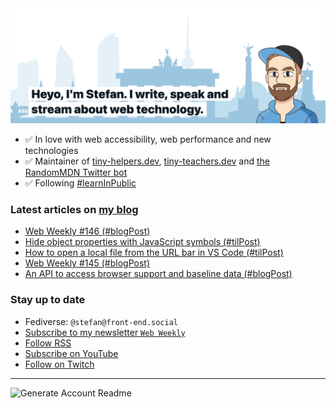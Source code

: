 <img alt="Heyo, I'm Stefan. I write and speak about web technology." src="https://raw.githubusercontent.com/stefanjudis/stefanjudis/main/screenshot.png">

- ✅ In love with web accessibility, web performance and new technologies
- ✅ Maintainer of [tiny-helpers.dev](https://tiny-helpers.dev), [tiny-teachers.dev](https://tiny-teachers.dev/) and [the RandomMDN Twitter bot](https://twitter.com/randomMDN)
- ✅ Following [#learnInPublic](https://www.stefanjudis.com/today-i-learned/)
### Latest articles on [my blog](https://www.stefanjudis.com)

<!-- BLOG-POST-LIST:START -->
- [Web Weekly #146 &lpar;#blogPost&rpar;](https://www.stefanjudis.com/blog/web-weekly-146/)
- [Hide object properties with JavaScript symbols &lpar;#tilPost&rpar;](https://www.stefanjudis.com/today-i-learned/hide-object-properties-with-javascript-symbols/)
- [How to open a local file from the URL bar in VS Code &lpar;#tilPost&rpar;](https://www.stefanjudis.com/today-i-learned/open-a-local-file-url-bar-in-vs-code/)
- [Web Weekly #145 &lpar;#blogPost&rpar;](https://www.stefanjudis.com/blog/web-weekly-145/)
- [An API to access browser support and baseline data &lpar;#blogPost&rpar;](https://www.stefanjudis.com/blog/an-api-to-access-browser-support-and-baseline-data/)
<!-- BLOG-POST-LIST:END -->

### Stay up to date

- Fediverse: `@stefan@front-end.social`
- [Subscribe to my newsletter `Web Weekly`](https://webweekly.email/)
- [Follow RSS](https://www.stefanjudis.com/feeds/)
- [Subscribe on YouTube](https://youtube.com/c/stefanjudis)
- [Follow on Twitch](https://www.twitch.tv/stefanjudis)

---

![Generate Account Readme](https://github.com/stefanjudis/stefanjudis/workflows/Generate%20Account%20Readme/badge.svg)
